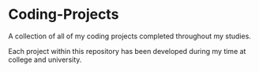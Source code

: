 # Coding-Projects
A collection of all of my coding projects completed throughout my studies.

Each project within this repository has been developed during my time at college and university.
